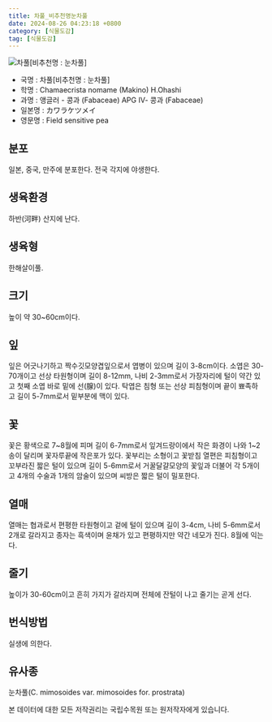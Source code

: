 ```yaml
---
title: 차풀_비추천명눈차풀
date: 2024-08-26 04:23:18 +0800
category: [식물도감]
tag: [식물도감]
---
```




![차풀[비추천명 : 눈차풀]](/fileUpload/plants/basic/Leguminosae/Chamaecrista/12255/1_th2.JPG)
- 국명 : 차풀[비추천명 : 눈차풀]
- 학명 : Chamaecrista nomame (Makino) H.Ohashi
- 과명 : 앵글러 - 콩과 (Fabaceae) APG Ⅳ- 콩과 (Fabaceae)
- 일본명 : カワラケツメイ
- 영문명 : Field sensitive pea


## 분포
일본, 중국, 만주에 분포한다.전국 각지에 야생한다.
## 생육환경
하반(河畔) 산지에 난다.
## 생육형
한해살이풀.
## 크기
높이 약 30~60cm이다.
## 잎
잎은 어긋나기하고 짝수깃모양겹잎으로서 엽병이 있으며 길이 3-8cm이다. 소엽은 30-70개이고 선상 타원형이며 길이 8-12mm, 나비 2-3mm로서 가장자리에 털이 약간 있고 첫째 소엽 바로 밑에 선(腺)이 있다. 탁엽은 침형 또는 선상 피침형이며 끝이 뾰족하고 길이 5-7mm로서 밑부분에 맥이 있다.
## 꽃
꽃은 황색으로 7~8월에 피며 길이 6-7mm로서 잎겨드랑이에서 작은 화경이 나와 1~2송이 달리며 꽃자루끝에 작은포가 있다. 꽃부리는 소형이고 꽃받침 열편은 피침형이고 꼬부라진 짧은 털이 있으며 길이 5-6mm로서 거꿀달걀모양의 꽃잎과 더불어 각 5개이고 4개의 수술과 1개의 암술이 있으며 씨방은 짧은 털이 밀포한다.
## 열매
열매는 협과로서 편평한 타원형이고 겉에 털이 있으며 길이 3-4cm, 나비 5-6mm로서 2개로 갈라지고 종자는 흑색이며 윤채가 있고 편평하지만 약간 네모가 진다. 8월에 익는다. 
## 줄기
높이가 30-60cm이고 흔히 가지가 갈라지며 전체에 잔털이 나고 줄기는 곧게 선다.
## 번식방법
실생에 의한다.
## 유사종
눈차풀(C. mimosoides var. mimosoides for. prostrata)






본 데이터에 대한 모든 저작권리는 국립수목원 또는 원저작자에게 있습니다.
